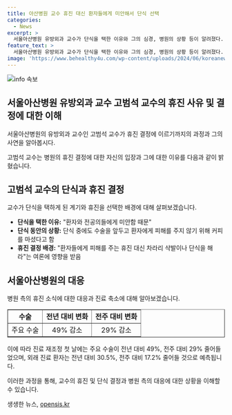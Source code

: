 ```yaml
---
title: 아산병원 교수 휴진 대신 환자들에게 미안해서 단식 선택
categories:
  - News
excerpt: >
  서울아산병원 유방외과 교수가 단식을 택한 이유와 그의 심경, 병원의 상황 등이 알려졌다. 교수는 환자와 직원들에 대한 미안함을 토로하며 단식을 이어가고 있다. 이에 대한 여론도 분분하며, 교수는 이러한 상황에 동참하면서 마음은 편하다고 전했다. 한편, 서울아산병원 교수들은 집단 휴진 방침을 접고 진료 축소와 재조정에 들어갔으며, 수술과 외래 진료에 대한 감소 전망도 전해졌다.
feature_text: >
  서울아산병원 유방외과 교수가 단식을 택한 이유와 그의 심경, 병원의 상황 등이 알려졌다. 교수는 환자와 직원들에 대한 미안함을 토로하며 단식을 이어가고 있다. 이에 대한 여론도 분분하며, 교수는 이러한 상황에 동참하면서 마음은 편하다고 전했다. 한편, 서울아산병원 교수들은 집단 휴진 방침을 접고 진료 축소와 재조정에 들어갔으며, 수술과 외래 진료에 대한 감소 전망도 전해졌다.
image: 'https://www.behealthy4u.com/wp-content/uploads/2024/06/koreanews.jpg'
---
```


<p><img src="https://www.behealthy4u.com/wp-content/uploads/2024/06/koreanews.jpg" alt="info 속보" /></p>

<h2 data-ke-size="size26">서울아산병원 유방외과 교수 고범석 교수의 휴진 사유 및 결정에 대한 이해</h2>

<p>서울아산병원의 유방외과 교수인 고범석 교수가 휴진 결정에 이르기까지의 과정과 그의 사연을 알아봅시다.</p>

<p data-ke-size="size16">고범석 교수는 병원의 휴진 결정에 대한 자신의 입장과 그에 대한 이유를 다음과 같이 밝혔습니다.</p>

<h2 data-ke-size="size24">고범석 교수의 단식과 휴진 결정</h2>

<p>교수가 단식을 택하게 된 계기와 휴진을 선택한 배경에 대해 살펴보겠습니다.</p>

<ul>
  <li><b>단식을 택한 이유:</b> "환자와 전공의들에게 미안함 때문"</li>
  <li><b>단식 동안의 상황:</b> 단식 중에도 수술을 앞두고 환자에게 피해를 주지 않기 위해 커피를 마셨다고 함</li>
  <li><b>휴진 결정 배경:</b> "환자들에게 피해를 주는 휴진 대신 차라리 삭발이나 단식을 해라"는 여론에 영향을 받음</li>
</ul>

<h2 data-ke-size="size24">서울아산병원의 대응</h2>

<p>병원 측의 휴진 소식에 대한 대응과 진료 축소에 대해 알아보겠습니다.</p>

<table style="width: 100%;" border="1">
<tbody>
<tr>
<td style="text-align: center; height: 17px;"><b>수술</b></td>
<td style="text-align: center; height: 17px;"><b>전년 대비 변화</b></td>
<td style="text-align: center; height: 17px;"><b>전주 대비 변화</b></td>
</tr>
<tr>
<td style="text-align: center; height: 17px;">주요 수술</td>
<td style="text-align: center; height: 17px;">49% 감소</td>
<td style="text-align: center; height: 17px;">29% 감소</td>
</tr>
</tbody>
</table>

<p data-ke-size="size16">이에 따라 진료 재조정 첫 날에는 주요 수술이 전년 대비 49%, 전주 대비 29% 줄어들었으며, 외래 진료 환자는 전년 대비 30.5%, 전주 대비 17.2% 줄어들 것으로 예측됩니다.</p>

<p>이러한 과정을 통해, 교수의 휴진 및 단식 결정과 병원 측의 대응에 대한 상황을 이해할 수 있습니다.</p>
생생한 뉴스, <a href="https://opensis.kr" rel="dofollow">opensis.kr</a>



